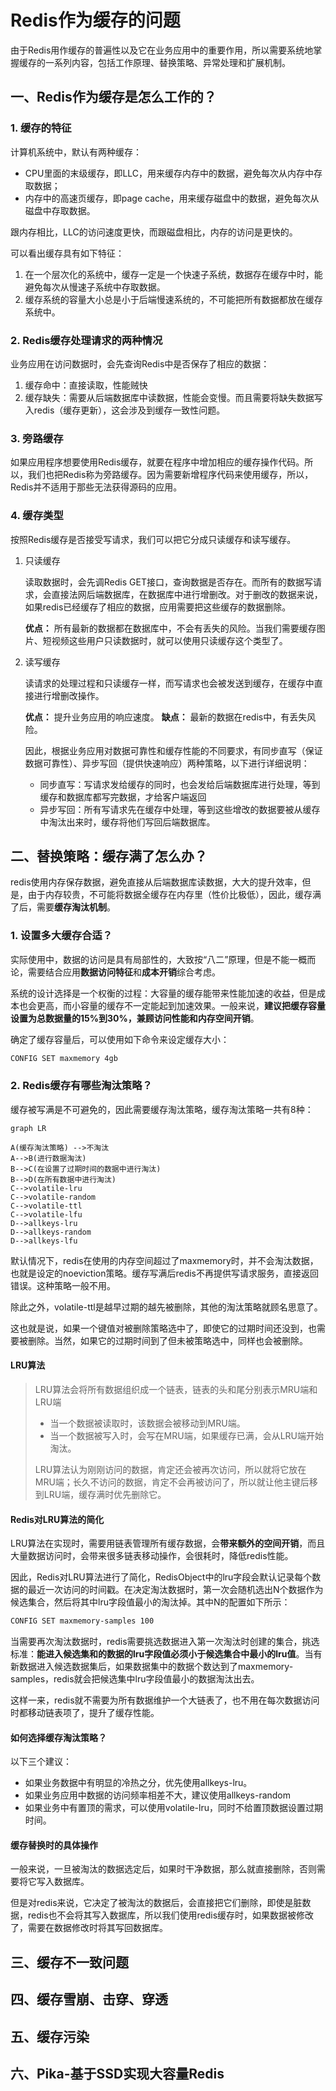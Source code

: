 # Redis作为缓存的问题

由于Redis用作缓存的普遍性以及它在业务应用中的重要作用，所以需要系统地掌握缓存的一系列内容，包括工作原理、替换策略、异常处理和扩展机制。

## 一、Redis作为缓存是怎么工作的？

### 1. 缓存的特征

计算机系统中，默认有两种缓存：
- CPU里面的末级缓存，即LLC，用来缓存内存中的数据，避免每次从内存中存取数据；
- 内存中的高速页缓存，即page cache，用来缓存磁盘中的数据，避免每次从磁盘中存取数据。

跟内存相比，LLC的访问速度更快，而跟磁盘相比，内存的访问是更快的。

可以看出缓存具有如下特征：

1. 在一个层次化的系统中，缓存一定是一个快速子系统，数据存在缓存中时，能避免每次从慢速子系统中存取数据。
2. 缓存系统的容量大小总是小于后端慢速系统的，不可能把所有数据都放在缓存系统中。

### 2. Redis缓存处理请求的两种情况

业务应用在访问数据时，会先查询Redis中是否保存了相应的数据：
1. 缓存命中：直接读取，性能贼快
2. 缓存缺失：需要从后端数据库中读数据，性能会变慢。而且需要将缺失数据写入redis（缓存更新），这会涉及到缓存一致性问题。

### 3. 旁路缓存

如果应用程序想要使用Redis缓存，就要在程序中增加相应的缓存操作代码。所以，我们也把Redis称为旁路缓存。因为需要新增程序代码来使用缓存，所以，Redis并不适用于那些无法获得源码的应用。

### 4. 缓存类型

按照Redis缓存是否接受写请求，我们可以把它分成只读缓存和读写缓存。

1. 只读缓存
   
   读取数据时，会先调Redis GET接口，查询数据是否存在。而所有的数据写请求，会直接法网后端数据库，在数据库中进行增删改。对于删改的数据来说，如果redis已经缓存了相应的数据，应用需要把这些缓存的数据删除。

   **优点：** 所有最新的数据都在数据库中，不会有丢失的风险。当我们需要缓存图片、短视频这些用户只读数据时，就可以使用只读缓存这个类型了。

2. 读写缓存
   
   读请求的处理过程和只读缓存一样，而写请求也会被发送到缓存，在缓存中直接进行增删改操作。

   **优点：** 提升业务应用的响应速度。
   **缺点：** 最新的数据在redis中，有丢失风险。

   因此，根据业务应用对数据可靠性和缓存性能的不同要求，有同步直写（保证数据可靠性）、异步写回（提供快速响应）两种策略，以下进行详细说明：

   - 同步直写：写请求发给缓存的同时，也会发给后端数据库进行处理，等到缓存和数据库都写完数据，才给客户端返回
   - 异步写回：所有写请求先在缓存中处理，等到这些增改的数据要被从缓存中淘汰出来时，缓存将他们写回后端数据库。

## 二、替换策略：缓存满了怎么办？

redis使用内存保存数据，避免直接从后端数据库读数据，大大的提升效率，但是，由于内存较贵，不可能将数据全缓存在内存里（性价比极低），因此，缓存满了后，需要**缓存淘汰机制**。

### 1. 设置多大缓存合适？

实际使用中，数据的访问是具有局部性的，大致按“八二”原理，但是不能一概而论，需要结合应用**数据访问特征**和**成本开销**综合考虑。

系统的设计选择是一个权衡的过程：大容量的缓存能带来性能加速的收益，但是成本也会更高，而小容量的缓存不一定能起到加速效果。一般来说，**建议把缓存容量设置为总数据量的15%到30%，兼顾访问性能和内存空间开销**。

确定了缓存容量后，可以使用如下命令来设定缓存大小：
```bash
CONFIG SET maxmemory 4gb
```

### 2. Redis缓存有哪些淘汰策略？

缓存被写满是不可避免的，因此需要缓存淘汰策略，缓存淘汰策略一共有8种：

```mermaid
graph LR

A(缓存淘汰策略) -->不淘汰
A-->B(进行数据淘汰)
B-->C(在设置了过期时间的数据中进行淘汰)
B-->D(在所有数据中进行淘汰)
C-->volatile-lru
C-->volatile-random
C-->volatile-ttl
C-->volatile-lfu
D-->allkeys-lru
D-->allkeys-random
D-->allkeys-lfu
```

默认情况下，redis在使用的内存空间超过了maxmemory时，并不会淘汰数据，也就是设定的noeviction策略。缓存写满后redis不再提供写请求服务，直接返回错误。这种策略一般不用。

除此之外，volatile-ttl是越早过期的越先被删除，其他的淘汰策略就顾名思意了。

这也就是说，如果一个键值对被删除策略选中了，即使它的过期时间还没到，也需要被删除。当然，如果它的过期时间到了但未被策略选中，同样也会被删除。

#### LRU算法

> LRU算法会将所有数据组织成一个链表，链表的头和尾分别表示MRU端和LRU端
> - 当一个数据被读取时，该数据会被移动到MRU端。
> - 当一个数据被写入时，会写在MRU端，如果缓存已满，会从LRU端开始淘汰。
> 
> LRU算法认为刚刚访问的数据，肯定还会被再次访问，所以就将它放在MRU端；长久不访问的数据，肯定不会再被访问了，所以就让他主键后移到LRU端，缓存满时优先删除它。

#### Redis对LRU算法的简化

LRU算法在实现时，需要用链表管理所有缓存数据，会**带来额外的空间开销**，而且大量数据访问时，会带来很多链表移动操作，会很耗时，降低redis性能。

因此，Redis对LRU算法进行了简化，RedisObject中的lru字段会默认记录每个数据的最近一次访问的时间戳。在决定淘汰数据时，第一次会随机选出N个数据作为候选集合，然后将其中lru字段值最小的淘汰掉。其中N的配置如下所示：
```bash
CONFIG SET maxmemory-samples 100
```

当需要再次淘汰数据时，redis需要挑选数据进入第一次淘汰时创建的集合，挑选标准：**能进入候选集和的数据的lru字段值必须小于候选集合中最小的lru值**。当有新数据进入候选数据集后，如果数据集中的数据个数达到了maxmemory-samples，redis就会把候选集中lru字段值最小的数据淘汰出去。

这样一来，redis就不需要为所有数据维护一个大链表了，也不用在每次数据访问时都移动链表项了，提升了缓存性能。

#### 如何选择缓存淘汰策略？

以下三个建议：

- 如果业务数据中有明显的冷热之分，优先使用allkeys-lru。
- 如果业务应用中数据的访问频率相差不大，建议使用allkeys-random
- 如果业务中有置顶的需求，可以使用volatile-lru，同时不给置顶数据设置过期时间。

#### 缓存替换时的具体操作

一般来说，一旦被淘汰的数据选定后，如果时干净数据，那么就直接删除，否则需要将它写入数据库。

但是对redis来说，它决定了被淘汰的数据后，会直接把它们删除，即使是脏数据，redis也不会将其写入数据库，所以我们使用redis缓存时，如果数据被修改了，需要在数据修改时将其写回数据库。


## 三、缓存不一致问题


## 四、缓存雪崩、击穿、穿透


## 五、缓存污染


## 六、Pika-基于SSD实现大容量Redis
